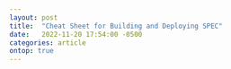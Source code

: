 ```yaml
---
layout: post
title:  "Cheat Sheet for Building and Deploying SPEC"
date:   2022-11-20 17:54:00 -0500
categories: article
ontop: true
---
```


